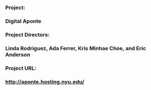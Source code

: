 ### **Project:**

### Digital Aponte

### **Project Directors:**

### Linda Rodriguez, Ada Ferrer, Kris Minhae Choe, and Eric Anderson

### **Project URL:**

 ### http://aponte.hosting.nyu.edu/
